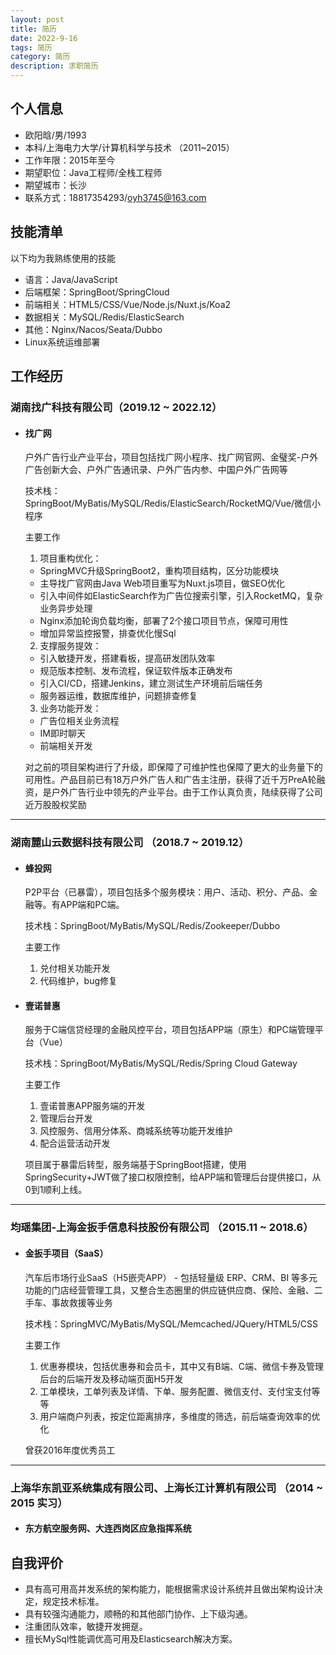 ```yaml
---
layout: post
title: 简历
date: 2022-9-16
tags: 简历
category: 简历
description: 求职简历
---
```


## 个人信息

- 欧阳晗/男/1993
- 本科/上海电力大学/计算机科学与技术 （2011~2015）
- 工作年限：2015年至今
- 期望职位：Java工程师/全栈工程师
- 期望城市：长沙
- 联系方式：18817354293/oyh3745@163.com

## 技能清单

以下均为我熟练使用的技能

- 语言：Java/JavaScript
- 后端框架：SpringBoot/SpringCloud
- 前端相关：HTML5/CSS/Vue/Node.js/Nuxt.js/Koa2
- 数据相关：MySQL/Redis/ElasticSearch
- 其他：Nginx/Nacos/Seata/Dubbo
- Linux系统运维部署

## 工作经历

### 湖南找广科技有限公司（2019.12 ~ 2022.12）

- #### 找广网
    户外广告行业产业平台，项目包括找广网小程序、找广网官网、金璧奖-户外广告创新大会、户外广告通讯录、户外广告内参、中国户外广告网等

    技术栈：SpringBoot/MyBatis/MySQL/Redis/ElasticSearch/RocketMQ/Vue/微信小程序

    主要工作
    1. 项目重构优化：
    - SpringMVC升级SpringBoot2，重构项目结构，区分功能模块
    - 主导找广官网由Java Web项目重写为Nuxt.js项目，做SEO优化
    - 引入中间件如ElasticSearch作为广告位搜索引擎，引入RocketMQ，复杂业务异步处理
    - Nginx添加轮询负载均衡，部署了2个接口项目节点，保障可用性
    - 增加异常监控报警，排查优化慢Sql
    2. 支撑服务提效：
    - 引入敏捷开发，搭建看板，提高研发团队效率
    - 规范版本控制、发布流程，保证软件版本正确发布
    - 引入CI/CD，搭建Jenkins，建立测试生产环境前后端任务
    - 服务器运维，数据库维护，问题排查修复
    3. 业务功能开发：
    - 广告位相关业务流程
    - IM即时聊天
    - 前端相关开发

    对之前的项目架构进行了升级，即保障了可维护性也保障了更大的业务量下的可用性。产品目前已有18万户外广告人和广告主注册，获得了近千万PreA轮融资，是户外广告行业中领先的产业平台。由于工作认真负责，陆续获得了公司近万股股权奖励
    
---
### 湖南麓山云数据科技有限公司 （2018.7 ~ 2019.12）

- #### 蜂投网
    P2P平台（已暴雷），项目包括多个服务模块：用户、活动、积分、产品、金融等。有APP端和PC端。

    技术栈：SpringBoot/MyBatis/MySQL/Redis/Zookeeper/Dubbo

    主要工作
    1. 兑付相关功能开发
    2. 代码维护，bug修复

- #### 壹诺普惠
    服务于C端信贷经理的金融风控平台，项目包括APP端（原生）和PC端管理平台（Vue）

    技术栈：SpringBoot/MyBatis/MySQL/Redis/Spring Cloud Gateway

    主要工作
    1. 壹诺普惠APP服务端的开发
    2. 管理后台开发
    3. 风控服务、信用分体系、商城系统等功能开发维护
    4. 配合运营活动开发

    项目属于暴雷后转型，服务端基于SpringBoot搭建，使用SpringSecurity+JWT做了接口权限控制，给APP端和管理后台提供接口，从0到1顺利上线。

---
### 均瑶集团-上海金扳手信息科技股份有限公司 （2015.11 ~ 2018.6）

- #### 金扳手项目（SaaS）
    汽车后市场行业SaaS（H5嵌壳APP） - 包括轻量级 ERP、CRM、BI 等多元功能的门店经营管理工具，又整合生态圈里的供应链供应商、保险、金融、二手车、事故救援等业务

    技术栈：SpringMVC/MyBatis/MySQL/Memcached/JQuery/HTML5/CSS

    主要工作
    1. 优惠券模块，包括优惠券和会员卡，其中又有B端、C端、微信卡券及管理后台的后端开发及移动端页面H5开发
    2. 工单模块，工单列表及详情、下单、服务配置、微信支付、支付宝支付等等
    3. 用户端商户列表，按定位距离排序，多维度的筛选，前后端查询效率的优化

    曾获2016年度优秀员工

---
### 上海华东凯亚系统集成有限公司、上海长江计算机有限公司 （2014 ~ 2015 实习）

- #### 东方航空服务网、大连西岗区应急指挥系统

## 自我评价
- 具有高可用高并发系统的架构能力，能根据需求设计系统并且做出架构设计决定，规定技术标准。
- 具有较强沟通能力，顺畅的和其他部门协作、上下级沟通。
- 注重团队效率，敏捷开发拥趸。
- 擅长MySql性能调优高可用及Elasticsearch解决方案。
